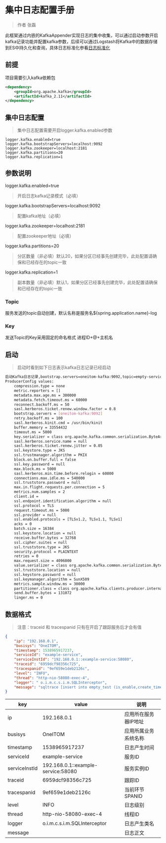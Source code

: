 # 集中日志配置手册

> 作者 张磊

此框架通过内嵌的KafkaAppender实现日志的集中收集，可以通过启动参数开启kafka记录功能并配置kafka参数，后续可以通过Logstash将Kafka中的数据存储到ES中持久化和查询，具体日志标准化参看[日志标准化](../../Logs.md)

## 前提

项目需要引入kafka依赖包

```xml
<dependency>
	<groupId>org.apache.kafka</groupId>
	<artifactId>kafka_2.11</artifactId>
</dependency>
```

## 集中日志配置

> 集中日志配置需要开启logger.kafka.enabled参数

```properties
logger.kafka.enabled=true
logger.kafka.bootstrapServers=localhost:9092
logger.kafka.zookeeper=localhost:2181
logger.kafka.partitions=20
logger.kafka.replication=1
```

## 参数说明

logger.kafka.enabled=true

> 开启日志kafka记录模式（必填）

logger.kafka.bootstrapServers=localhost:9092

> 配置kafka地址（必填）

logger.kafka.zookeeper=localhost:2181

> 配置zookeeper地址（必填）

logger.kafka.partitions=20

> 分区数量（非必填）默认20，如果分区已经事先创建完毕，此处配置请确保和已经存在的topic一致

logger.kafka.replication=1

> 副本数量（非必填）默认1，如果分区已经事先创建完毕，此处配置请确保和已经存在的topic一致

### Topic

服务发送的topic自动创建，默认名称是服务名${spring.application.name}-log

### Key

发送Topic的Key采用固定的命名格式 进程ID+@+主机名

## 启动

> 启动时看到如下日志表示kafka日志记录已经启动

```bash
启动Kafka日志记录,bootstrap.servers=oneitom-kafka:9092,topic=empty-service-log
ProducerConfig values: 
	compression.type = none
	metric.reporters = []
	metadata.max.age.ms = 300000
	metadata.fetch.timeout.ms = 60000
	reconnect.backoff.ms = 50
	sasl.kerberos.ticket.renew.window.factor = 0.8
	bootstrap.servers = [oneitom-kafka:9092]
	retry.backoff.ms = 100
	sasl.kerberos.kinit.cmd = /usr/bin/kinit
	buffer.memory = 33554432
	timeout.ms = 5000
	key.serializer = class org.apache.kafka.common.serialization.ByteArraySerializer
	sasl.kerberos.service.name = null
	sasl.kerberos.ticket.renew.jitter = 0.05
	ssl.keystore.type = JKS
	ssl.trustmanager.algorithm = PKIX
	block.on.buffer.full = false
	ssl.key.password = null
	max.block.ms = 5000
	sasl.kerberos.min.time.before.relogin = 60000
	connections.max.idle.ms = 540000
	ssl.truststore.password = null
	max.in.flight.requests.per.connection = 5
	metrics.num.samples = 2
	client.id = 
	ssl.endpoint.identification.algorithm = null
	ssl.protocol = TLS
	request.timeout.ms = 5000
	ssl.provider = null
	ssl.enabled.protocols = [TLSv1.2, TLSv1.1, TLSv1]
	acks = 0
	batch.size = 16384
	ssl.keystore.location = null
	receive.buffer.bytes = 32768
	ssl.cipher.suites = null
	ssl.truststore.type = JKS
	security.protocol = PLAINTEXT
	retries = 0
	max.request.size = 4096000
	value.serializer = class org.apache.kafka.common.serialization.ByteArraySerializer
	ssl.truststore.location = null
	ssl.keystore.password = null
	ssl.keymanager.algorithm = SunX509
	metrics.sample.window.ms = 30000
	partitioner.class = class org.apache.kafka.clients.producer.internals.DefaultPartitioner
	send.buffer.bytes = 131072
	linger.ms = 0
```

##  数据格式

> 注意：traceid 和 tracespanid 只有在开启了跟踪服务后才会有值

```json
{
	"ip": "192.168.0.1",
    "busisys": "OneITOM",
	"timestamp": 1538965917237,
	"serviceId": "example-service",
	"serviceInstId": "192.168.0.1::example-service:58080",
	"traceid": "6959dcf98356c725",
	"tracespanid": "9ef659e1deb2126c",
	"level": "INFO",
	"thread": "http-nio-58080-exec-4",
	"logger": " o.i.m.c.s.i.m.SQLInterceptor",
	"message": "sqltrace [insert into empty_test (is_enable,create_time) values (true,'2018-10-8 10:31:49')] cost [49ms]"
}
```

| key           | value                              | 说明                 |
| ------------- | ---------------------------------- | -------------------- |
| ip            | 192.168.0.1                        | 应用所在服务器IP地址 |
| busisys       | OneITOM                            | 应用所属业务系统名称 |
| timestamp     | 1538965917237                      | 日志产生时间         |
| serviceId     | example-service                    | 服务ID               |
| serviceInstId | 192.168.0.1::example-service:58080 | 服务实例ID           |
| traceid       | 6959dcf98356c725                   | 跟踪ID               |
| tracespanid   | 9ef659e1deb2126c                   | 当前环节SPANID       |
| level         | INFO                               | 日志级别             |
| thread        | http-nio-58080-exec-4              | 线程ID               |
| logger        | o.i.m.c.s.i.m.SQLInterceptor       | 日志产生类名         |
| message       |                                    | 日志正文             |



